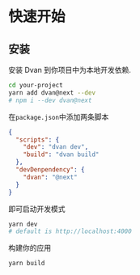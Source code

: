 # 快速开始

## 安装

安装 Dvan 到你项目中为本地开发依赖.
```bash
cd your-project
yarn add dvan@next --dev
# npm i --dev dvan@next
```

在`package.json`中添加两条脚本
```json
{
  "scripts": {
    "dev": "dvan dev",
    "build": "dvan build"
  },
  "devDenpendency": {
    "dvan": "@next"
  }
}
```

即可启动开发模式
```bash
yarn dev
# default is http://localhost:4000
```

构建你的应用
```bash
yarn build
```